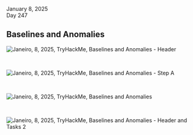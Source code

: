 January 8, 2025<br>
Day 247<br>

<h2>Baselines and Anomalies</h2>

![Janeiro, 8, 2025, TryHackMe,  Baselines and Anomalies - Header](https://github.com/user-attachments/assets/de0e85ca-e3c6-42ed-9d60-8f6cdb0cda20)

<br>

![Janeiro, 8, 2025, TryHackMe,  Baselines and Anomalies - Step A](https://github.com/user-attachments/assets/ae1eceb3-0fa5-4c2f-b10e-a2557370d7a7)

<br>

![Janeiro, 8, 2025, TryHackMe,  Baselines and Anomalies](https://github.com/user-attachments/assets/cd7ce71b-ff9b-4bb0-80a4-871596d57657)

<br>


![Janeiro, 8, 2025, TryHackMe,  Baselines and Anomalies - Header and Tasks 2](https://github.com/user-attachments/assets/68a3567a-2f13-41e0-a9cc-b467ef19b3d9)
